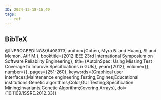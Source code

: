 ```yaml
---
ID: 2024-12-18-16:49
tags:
  - ref
---
```

## BibTeX

@INPROCEEDINGS{6405373,
  author={Cohen, Myra B. and Huang, Si and Memon, Atif M.},
  booktitle={2012 IEEE 23rd International Symposium on Software Reliability Engineering}, 
  title={AutoInSpec: Using Missing Test Coverage to Improve Specifications in GUIs}, 
  year={2012},
  volume={},
  number={},
  pages={251-260},
  keywords={Graphical user interfaces;Maintenance engineering;Testing;Engines;Educational institutions;Genetic algorithms;Color;GUI Testing;Specification Mining;Invariants;Genetic Algorithm;Covering Arrays},
  doi={10.1109/ISSRE.2012.33}}
